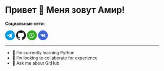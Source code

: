 # Привет 👋 Меня зовут Амир!




**Социальные сети:**

[![Telegram](icons/telegram.png)](https://t.me/Amirdautov)
[![GitHub](icons/github.png)](https://github.com/Amir2097)
[![WhatsApp](icons/whatsapp.png)](https://wa.me/79194000342)
[![Vk](icons/vkontakte.png)](https://vk.com/amirdautov)
___ 


- 🌱 I’m currently learning Python
- 💞️ I’m looking to collaborate for experience
- 👀 Ask me about GitHub
<!---- 📫 How to reach me ...
Amir2097/Amir2097 is a ✨ special ✨ repository because its `README.md` (this file) appears on your GitHub profile.
You can click the Preview link to take a look at your changes.
--->
